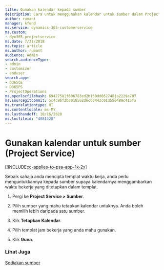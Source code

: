 ```yaml
---
title: Gunakan kalendar kepada sumber
description: Cara untuk menggunakan kalendar untuk sumber dalam Project Service
author: rumant
manager: kfend
ms.service: dynamics-365-customerservice
ms.custom:
- dyn365-projectservice
ms.date: 7/31/2018
ms.topic: article
ms.author: rumant
audience: Admin
search.audienceType:
- admin
- customizer
- enduser
search.app:
- D365CE
- D365PS
- ProjectOperations
ms.openlocfilehash: 69427581f606783ed2b159dd6627481a2229a707
ms.sourcegitcommit: 5c4c9bf3ba018562d6cb3443c01d550489c415fa
ms.translationtype: HT
ms.contentlocale: ms-MY
ms.lasthandoff: 10/16/2020
ms.locfileid: "4081428"
---
```

# <a name="apply-a-calendar-to-a-resource-project-service"></a>Gunakan kalendar untuk sumber (Project Service)

[!INCLUDE[cc-applies-to-psa-app-1x-2x](../includes/cc-applies-to-psa-app-1x-2x.md)]

Sebaik sahaja anda mencipta templat waktu kerja, anda perlu menguntukkannya kepada sumber supaya kalendarnya menggambarkan waktu bekerja yang ditetapkan dalam templat.  
  
1.  Pergi ke **Project Service > Sumber**.  
  
2.  Pilih sumber yang mahu tetapkan kalendar untuknya. Anda boleh memilih lebih daripada satu sumber.  
  
3.  Klik **Tetapkan Kalendar**.  
  
4.  Pilih templat jam bekerja yang anda mahu gunakan.  
  
5.  Klik **Guna**.  
  
### <a name="see-also"></a>Lihat Juga  
 [Sediakan sumber](../psa/set-up-resources.md)
